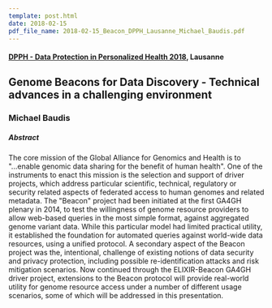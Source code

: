```yaml
---
template: post.html 
date: 2018-02-15
pdf_file_name: 2018-02-15_Beacon_DPPH_Lausanne_Michael_Baudis.pdf
---
```


#### [DPPH - Data Protection in Personalized Health 2018](https://dpph18.epfl.ch), Lausanne
## Genome Beacons for Data Discovery - Technical advances in a challenging environment
### Michael Baudis

##### Abstract

The core mission of the Global Alliance for Genomics and Health is to "...enable genomic data sharing for the benefit of human health". One of the instruments to enact this mission is the selection and support of driver projects, which address particular scientific, technical, regulatory or security related aspects of federated access to human genomes and related metadata.
The "Beacon" project had been initiated at the first GA4GH plenary in 2014, to test the willingness of genome resource providers to allow web-based queries in the most simple format, against aggregated genome variant data. While this particular model had limited practical utility, it established the foundation for automated queries against world-wide data resources, using a unified protocol. A secondary aspect of the Beacon project was the, intentional, challenge of existing notions of data security and privacy protection, including possible re-identification attacks and risk mitigation scenarios.
Now continued through the ELIXIR-Beacon GA4GH driver project, extensions to the Beacon protocol will provide real-world utility for genome resource access under a number of different usage scenarios, some of which will be addressed in this presentation.
